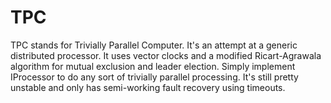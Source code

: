 # TPC #

TPC stands for Trivially Parallel Computer. It's an attempt at a generic distributed processor. It uses vector clocks and a modified Ricart-Agrawala algorithm for mutual exclusion and leader election. Simply implement IProcessor to do any sort of trivially parallel processing. It's still pretty unstable and only has semi-working fault recovery using timeouts.